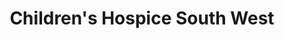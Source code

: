 ---
title: "Children's Hospice South West"
url: /honiton/childrens-hospice-south-west/
shop: charity
---